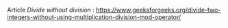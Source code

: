
Article *Divide without division* :
https://www.geeksforgeeks.org/divide-two-integers-without-using-multiplication-division-mod-operator/

